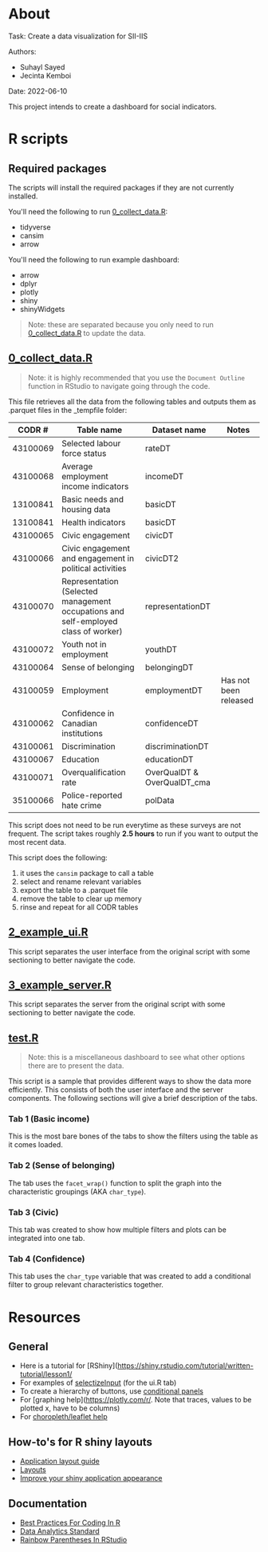 # About

Task: Create a data visualization for SII-IIS

Authors: 

- Suhayl Sayed
- Jecinta Kemboi

Date: 2022-06-10

This project intends to create a dashboard for social indicators.

# R scripts

## Required packages

The scripts will install the required packages if they are not currently installed.

You'll need the following to run [0_collect_data.R](https://github.com/klaxonklaxoff/SocialINC/blob/main/1_collect_data.R):

- tidyverse
- cansim
- arrow

You'll need the following to run example dashboard:

- arrow
- dplyr
- plotly
- shiny
- shinyWidgets

> Note: these are separated because you only need to run [0_collect_data.R](https://github.com/klaxonklaxoff/SocialINC/blob/main/1_collect_data.R) to update the data.

## [0_collect_data.R](https://github.com/klaxonklaxoff/SocialINC/blob/main/1_collect_data.R)

> Note: it is highly recommended that you use the `Document Outline` function in RStudio to navigate going through the code.

This file retrieves all the data from the following tables and outputs them as .parquet files in the _tempfile folder:

| CODR # | Table name | Dataset name | Notes |
|---|---|---|----|
| 43100069 | Selected labour force status | rateDT | |
| 43100068 | Average employment income indicators | incomeDT | |
| 13100841 | Basic needs and housing data | basicDT | |
| 13100841 | Health indicators | basicDT | |
| 43100065 | Civic engagement| civicDT | |
| 43100066 | Civic engagement and engagement in political activities | civicDT2 | |
| 43100070 | Representation (Selected management occupations and self-employed class of worker) | representationDT | |
| 43100072 | Youth not in employment | youthDT | |
| 43100064 | Sense of belonging | belongingDT | |
| 43100059 | Employment | employmentDT | Has not been released |
| 43100062 | Confidence in Canadian institutions | confidenceDT | |
| 43100061 | Discrimination | discriminationDT | |
| 43100067 | Education | educationDT | |
| 43100071 | Overqualification rate | OverQualDT & OverQualDT_cma | |
| 35100066 | Police-reported hate crime | polData | |

This script does not need to be run everytime as these surveys are not frequent. The script takes roughly **2.5 hours** to run if you want to output the most recent data.

This script does the following:

1. it uses the `cansim` package to call a table
2. select and rename relevant variables
3. export the table to a .parquet file
4. remove the table to clear up memory
5. rinse and repeat for all CODR tables

## [2_example_ui.R](https://github.com/klaxonklaxoff/SocialINC/blob/main/2_ui.R)

This script separates the user interface from the original script with some sectioning to better navigate the code.

## [3_example_server.R](https://github.com/klaxonklaxoff/SocialINC/blob/main/3_server.R)

This script separates the server from the original script with some sectioning to better navigate the code.

## [test.R](https://github.com/klaxonklaxoff/SocialINC/blob/main/test.R)

> Note: this is a miscellaneous dashboard to see what other options there are to present the data.

This script is a sample that provides different ways to show the data more efficiently. This consists of both the user interface and the server components. The following sections will give a brief description of the tabs.

### Tab 1 (Basic income)

This is the most bare bones of the tabs to show the filters using the table as it comes loaded.

### Tab 2 (Sense of belonging)

The tab uses the `facet_wrap()` function to split the graph into the characteristic groupings (AKA `char_type`).

### Tab 3 (Civic)

This tab was created to show how multiple filters and plots can be integrated into one tab.

### Tab 4 (Confidence)

This tab uses the `char_type` variable that was created to add a conditional filter to group relevant characteristics together. 

# Resources

## General

- Here is a tutorial for [RShiny](https://shiny.rstudio.com/tutorial/written-tutorial/lesson1/
- For examples of [selectizeInput](https://shiny.rstudio.com/gallery/selectize-examples.html) (for the ui.R tab)
- To create a hierarchy of buttons, use [conditional panels](https://shiny.rstudio.com/reference/shiny/1.4.0/conditionalPanel.html)
- For [graphing help](https://plotly.com/r/. Note that traces, values to be plotted x, have to be columns)
- For [choropleth/leaflet help](https://rstudio.github.io/leaflet/json.html)

## How-to's for R shiny layouts

- [Application layout guide](https://shiny.rstudio.com/articles/layout-guide.html)
- [Layouts](https://www.bioinformatics.babraham.ac.uk/shiny/Intro_to_Shiny_course/examples/04.1_layouts/)
- [Improve your shiny application appearance](https://www.christophenicault.com/post/improve_shiny_ui/)

## Documentation
- [Best Practices For Coding In R](https://surge-team.pages.cloud.statcan.ca/blog/2022-07/best_practices_for_coding_in_r/)
- [Data Analytics Standard](https://digital.pages.cloud.statcan.ca/playbook/solutions/data-analytics/standard/)
- [Rainbow Parentheses In RStudio](https://surge-team.pages.cloud.statcan.ca/blog/2022-03/rainbow_parentheses/)